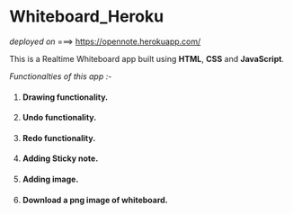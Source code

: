 # Whiteboard_Heroku
_deployed on_ ===> https://opennote.herokuapp.com/

This is a Realtime Whiteboard app built using **HTML**, **CSS** and **JavaScript**.

_Functionalties  of this app :-_

1. #### Drawing functionality.

2. #### Undo functionality.

3. #### Redo functionality.

4. #### Adding Sticky note.

5. #### Adding image. 

6. #### Download a png image of whiteboard.
